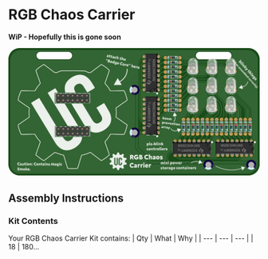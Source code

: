# RGB Chaos Carrier
**WiP - Hopefully this is gone soon**  

![](docs/assets/base.png)

## Assembly Instructions
### Kit Contents
Your RGB Chaos Carrier Kit contains:
| Qty | What | Why |
| --- | --- | --- |
| 18 | 180...
